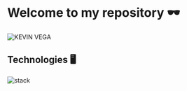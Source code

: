 # Welcome to my repository 🕶️
![KEVIN VEGA](https://user-images.githubusercontent.com/67164849/201233447-29da48e0-b90d-49ee-bc1a-39bdcf057cbe.gif)

## Technologies 🖥️
![stack](https://github.com/user-attachments/assets/1f62e6d2-a29e-44a6-8cbd-35271a8a40c5)
